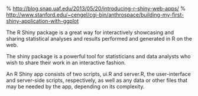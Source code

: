 % http://blog.snap.uaf.edu/2013/05/20/introducing-r-shiny-web-apps/
% http://www.stanford.edu/~cengel/cgi-bin/anthrospace/building-my-first-shiny-application-with-ggplot

The R Shiny package is a great way for interactively showcasing and sharing statistical analyses and results performed and generated in R on the web. 

The shiny package is a powerful tool for statisticians and data analysts who wish to share their work in an interactive fashion.

An R Shiny app consists of two scripts, ui.R and server.R, the user-interface and server-side scripts, respectively, as well as any data or other files that may be needed by the app, depending on its complexity.
